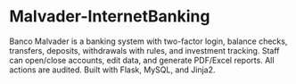# Malvader-InternetBanking
Banco Malvader is a banking system with two-factor login, balance checks, transfers, deposits, withdrawals with rules, and investment tracking. Staff can open/close accounts, edit data, and generate PDF/Excel reports. All actions are audited. Built with Flask, MySQL, and Jinja2.
